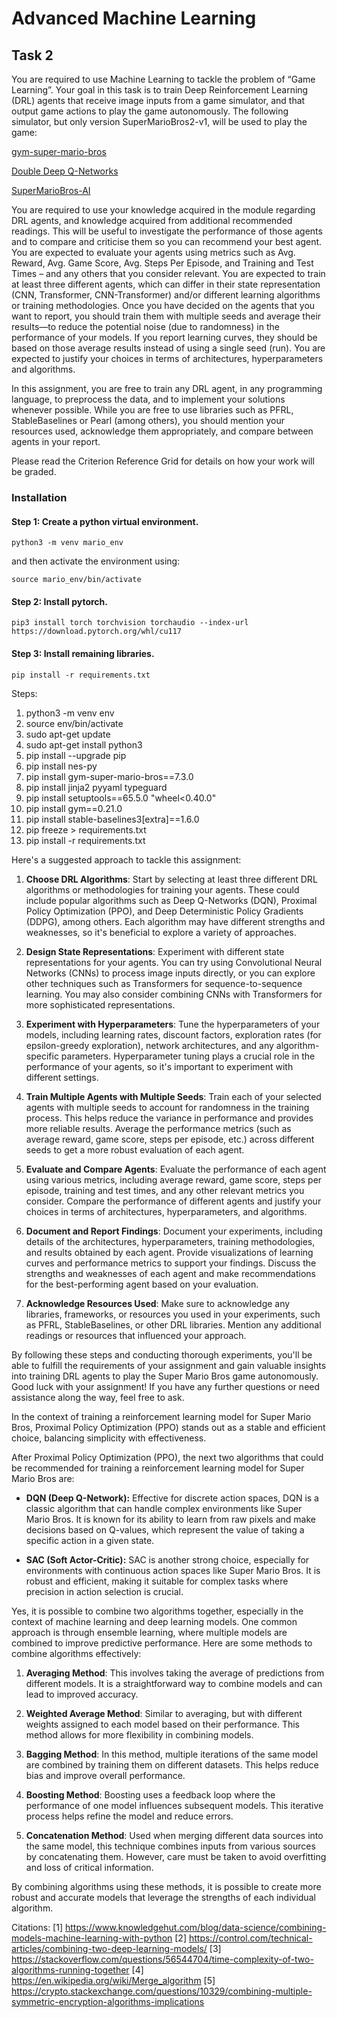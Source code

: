 # Advanced Machine Learning
## Task 2
You are required to use Machine Learning to tackle the problem of “Game Learning”. Your goal in this task is to train Deep Reinforcement Learning (DRL) agents that receive image inputs from a game simulator, and that output game actions to play the game autonomously.
The following simulator, but only version SuperMarioBros2-v1, will be used to play the game:

[gym-super-mario-bros](https://github.com/Kautenja/gym-super-mario-bros)

[Double Deep Q-Networks](https://pytorch.org/tutorials/intermediate/mario_rl_tutorial.html)

[SuperMarioBros-AI](https://github.com/Chrispresso/SuperMarioBros-AI)

You are required to use your knowledge acquired in the module regarding DRL agents, and knowledge acquired from additional recommended readings. This will be useful to investigate the performance of those agents and to compare and criticise them so you can recommend your best agent. You are expected to evaluate your agents using metrics such as Avg. Reward, Avg. Game Score, Avg. Steps Per Episode, and Training and Test Times – and any others that you consider relevant. You are expected to train at least three different agents, which can differ in their state representation (CNN, Transformer, CNN-Transformer) and/or different learning algorithms or training methodologies. Once you have decided on the agents that you want to report, you should train them with multiple seeds and average their results—to reduce the potential noise (due to randomness) in the performance of your models. If you report learning curves, they should be based on those average results instead of using a single seed (run). You are expected to justify your choices in terms of architectures, hyperparameters and algorithms. 

In this assignment, you are free to train any DRL agent, in any programming language, to preprocess the data, and to implement your solutions whenever possible. While you are free to use libraries such as PFRL, StableBaselines or Pearl (among others), you should mention your resources used, acknowledge them appropriately, and compare between agents in your report.

Please read the Criterion Reference Grid for details on how your work will be graded.

### Installation
#### Step 1: Create a python virtual environment.
```
python3 -m venv mario_env
```
and then activate the environment using:
```
source mario_env/bin/activate
```

#### Step 2: Install pytorch.
```
pip3 install torch torchvision torchaudio --index-url https://download.pytorch.org/whl/cu117
```

#### Step 3: Install remaining libraries.
```
pip install -r requirements.txt
```

Steps:
1. python3 -m venv env
2. source env/bin/activate
3. sudo apt-get update
4. sudo apt-get install python3
5. pip install --upgrade pip
6. pip install nes-py
7. pip install gym-super-mario-bros==7.3.0
8. pip install jinja2 pyyaml typeguard
8. pip install setuptools==65.5.0 "wheel<0.40.0"
9. pip install gym==0.21.0
10. pip install stable-baselines3[extra]==1.6.0
11. pip freeze > requirements.txt
12. pip install -r requirements.txt

Here's a suggested approach to tackle this assignment:

1. **Choose DRL Algorithms**: Start by selecting at least three different DRL algorithms or methodologies for training your agents. These could include popular algorithms such as Deep Q-Networks (DQN), Proximal Policy Optimization (PPO), and Deep Deterministic Policy Gradients (DDPG), among others. Each algorithm may have different strengths and weaknesses, so it's beneficial to explore a variety of approaches.

2. **Design State Representations**: Experiment with different state representations for your agents. You can try using Convolutional Neural Networks (CNNs) to process image inputs directly, or you can explore other techniques such as Transformers for sequence-to-sequence learning. You may also consider combining CNNs with Transformers for more sophisticated representations.

3. **Experiment with Hyperparameters**: Tune the hyperparameters of your models, including learning rates, discount factors, exploration rates (for epsilon-greedy exploration), network architectures, and any algorithm-specific parameters. Hyperparameter tuning plays a crucial role in the performance of your agents, so it's important to experiment with different settings.

4. **Train Multiple Agents with Multiple Seeds**: Train each of your selected agents with multiple seeds to account for randomness in the training process. This helps reduce the variance in performance and provides more reliable results. Average the performance metrics (such as average reward, game score, steps per episode, etc.) across different seeds to get a more robust evaluation of each agent.

5. **Evaluate and Compare Agents**: Evaluate the performance of each agent using various metrics, including average reward, game score, steps per episode, training and test times, and any other relevant metrics you consider. Compare the performance of different agents and justify your choices in terms of architectures, hyperparameters, and algorithms.

6. **Document and Report Findings**: Document your experiments, including details of the architectures, hyperparameters, training methodologies, and results obtained by each agent. Provide visualizations of learning curves and performance metrics to support your findings. Discuss the strengths and weaknesses of each agent and make recommendations for the best-performing agent based on your evaluation.

7. **Acknowledge Resources Used**: Make sure to acknowledge any libraries, frameworks, or resources you used in your experiments, such as PFRL, StableBaselines, or other DRL libraries. Mention any additional readings or resources that influenced your approach.

By following these steps and conducting thorough experiments, you'll be able to fulfill the requirements of your assignment and gain valuable insights into training DRL agents to play the Super Mario Bros game autonomously. Good luck with your assignment! If you have any further questions or need assistance along the way, feel free to ask.

In the context of training a reinforcement learning model for Super Mario Bros, Proximal Policy Optimization (PPO) stands out as a stable and efficient choice, balancing simplicity with effectiveness.

After Proximal Policy Optimization (PPO), the next two algorithms that could be recommended for training a reinforcement learning model for Super Mario Bros are:
+ **DQN (Deep Q-Network):** Effective for discrete action spaces, DQN is a classic algorithm that can handle complex environments like Super Mario Bros. It is known for its ability to learn from raw pixels and make decisions based on Q-values, which represent the value of taking a specific action in a given state.

+ **SAC (Soft Actor-Critic):** SAC is another strong choice, especially for environments with continuous action spaces like Super Mario Bros. It is robust and efficient, making it suitable for complex tasks where precision in action selection is crucial.


Yes, it is possible to combine two algorithms together, especially in the context of machine learning and deep learning models. One common approach is through ensemble learning, where multiple models are combined to improve predictive performance. Here are some methods to combine algorithms effectively:

1. **Averaging Method**: This involves taking the average of predictions from different models. It is a straightforward way to combine models and can lead to improved accuracy.

2. **Weighted Average Method**: Similar to averaging, but with different weights assigned to each model based on their performance. This method allows for more flexibility in combining models.

3. **Bagging Method**: In this method, multiple iterations of the same model are combined by training them on different datasets. This helps reduce bias and improve overall performance.

4. **Boosting Method**: Boosting uses a feedback loop where the performance of one model influences subsequent models. This iterative process helps refine the model and reduce errors.

5. **Concatenation Method**: Used when merging different data sources into the same model, this technique combines inputs from various sources by concatenating them. However, care must be taken to avoid overfitting and loss of critical information.

By combining algorithms using these methods, it is possible to create more robust and accurate models that leverage the strengths of each individual algorithm.

Citations:
[1] https://www.knowledgehut.com/blog/data-science/combining-models-machine-learning-with-python
[2] https://control.com/technical-articles/combining-two-deep-learning-models/
[3] https://stackoverflow.com/questions/56544704/time-complexity-of-two-algorithms-running-together
[4] https://en.wikipedia.org/wiki/Merge_algorithm
[5] https://crypto.stackexchange.com/questions/10329/combining-multiple-symmetric-encryption-algorithms-implications
